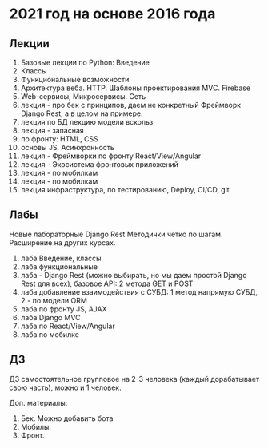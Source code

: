 # 2021 год на основе 2016 года

## Лекции
1. Базовые лекции по Python: Введение
1. Классы
1. Функциональные возможности
1. Архитектура веба. HTTP. Шаблоны проектирования MVC. Firebase
1. Web-сервисы, Микросервисы. Сеть
1. лекция - про бек с принципов, даем не конкретный Фреймворк Django Rest, а в целом на примере.
1. лекция по БД лекцию модели вскольз 
1. лекция - запасная
1. по фронту: HTML, CSS
1. основы JS. Асинхронность
1. лекция - Фреймворки по фронту React/View/Angular
1. лекция - Экосистема фронтовых приложений
1. лекция - по мобилкам
1. лекция - по мобилкам
1. лекция инфраструктура, по тестированию, Deploy, CI/CD, git.

## Лабы

Новые лабораторные Django Rest
Методички четко по шагам. Расширение на других курсах.

1. лаба Введение, классы
1. лаба функциональные
1. лаба - Django Rest (можно выбирать, но мы даем простой Django Rest для всех), базовое API: 2 метода GET и POST
1. лаба добавление взаимодействия с СУБД: 1 метод напрямую СУБД, 2 - по модели ORM
1. лаба по фронту JS, AJAX
1. лаба Django MVC
1. лаба по React/View/Angular
1. лаба по мобилке

## ДЗ
ДЗ самостоятельное групповое на 2-3 человека (каждый дорабатывает свою часть), можно и 1 человек.

Доп. материалы: 
1. Бек. Можно добавить бота
1. Мобилы.
1. Фронт.
